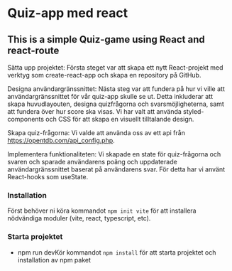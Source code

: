 # Quiz-app med react

## This is a simple Quiz-game using React and react-route

Sätta upp projektet:
Första steget var att skapa ett nytt React-projekt med verktyg som create-react-app och skapa en repository på GitHub.

Designa användargränssnittet:
Nästa steg var att fundera på hur vi ville att användargränssnittet för vår quiz-app skulle se ut. Detta inkluderar att skapa huvudlayouten, designa quizfrågorna och svarsmöjligheterna, samt att fundera över hur score ska visas. Vi har valt att använda styled-components och CSS för att skapa en visuellt tilltalande design.

Skapa quiz-frågorna:
Vi valde att använda oss av ett api från https://opentdb.com/api_config.php.

Implementera funktionaliteten:
Vi skapade en state för quiz-frågorna och svaren och sparade användarens poäng och uppdaterade användargränssnittet baserat på användarens svar. För detta har vi använt React-hooks som useState.

### Installation

Först behöver ni köra kommandot `npm init vite` för att installera nödvändiga moduler (vite, react, typescript, etc).

### Starta projektet

- npm run devKör kommandot `npm install` för att starta projektet och installation av npm paket

